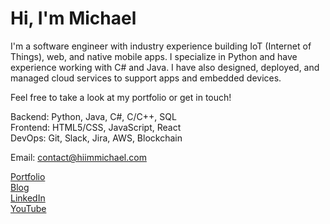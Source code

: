 # Hi, I'm Michael

I'm a software engineer with industry experience building IoT (Internet of Things), web, and native mobile apps. I specialize in Python and have experience working with C# and Java. I have also designed, deployed, and managed cloud services to support apps and embedded devices.

Feel free to take a look at my portfolio or get in touch!

Backend: Python, Java, C#, C/C++, SQL <br /> 
Frontend: HTML5/CSS, JavaScript, React <br /> 
DevOps: Git, Slack, Jira, AWS, Blockchain

Email: contact@hiimmichael.com

[Portfolio](http://hiimmichael.com) <br /> 
[Blog](http://blog.hiimmichael.com) <br /> 
[LinkedIn](https://www.linkedin.com/in/hiimmichael/) <br />
[YouTube](https://www.youtube.com/channel/UCZwc7R-YvTEKMJgr2ftkSyg)
